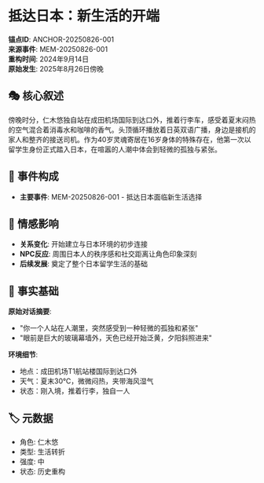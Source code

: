 # 抵达日本：新生活的开端

**锚点ID**: ANCHOR-20250826-001  
**来源事件**: MEM-20250826-001  
**重构时间**: 2024年9月14日  
**原始发生**: 2025年8月26日傍晚

## 🎭 核心叙述

傍晚时分，仁木悠独自站在成田机场国际到达口外，推着行李车，感受着夏末闷热的空气混合着消毒水和咖啡的香气。头顶循环播放着日英双语广播，身边是接机的家人和整齐的接送司机。作为40岁灵魂寄居在16岁身体的特殊存在，他第一次以留学生身份正式踏入日本，在喧嚣的人潮中体会到轻微的孤独与紧张。

## 🔗 事件构成

* **主要事件**: MEM-20250826-001 - 抵达日本面临新生活选择

## 💫 情感影响

* **关系变化**: 开始建立与日本环境的初步连接
* **NPC反应**: 周围日本人的秩序感和社交距离让角色印象深刻
* **后续发展**: 奠定了整个日本留学生活的基础

## 📝 事实基础

**原始对话摘要**:

* "你一个人站在人潮里，突然感受到一种轻微的孤独和紧张"
* "眼前是巨大的玻璃幕墙外，天色已经开始泛黄，夕阳斜照进来"

**环境细节**:

* 地点：成田机场T1航站楼国际到达口外
* 天气：夏末30℃，微微闷热，夹带海风湿气
* 状态：刚入境，推着行李，独自一人

## 🏷️ 元数据

* 角色: 仁木悠
* 类型: 生活转折
* 强度: 中
* 状态: 历史重构
